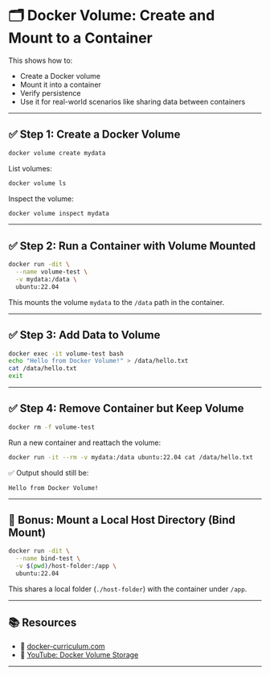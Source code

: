 # 🗂️ Docker Volume: Create and Mount to a Container

This shows how to:

- Create a Docker volume
- Mount it into a container
- Verify persistence
- Use it for real-world scenarios like sharing data between containers

---

## ✅ Step 1: Create a Docker Volume

```bash
docker volume create mydata
```

List volumes:

```bash
docker volume ls
```

Inspect the volume:

```bash
docker volume inspect mydata
```

---

## ✅ Step 2: Run a Container with Volume Mounted

```bash
docker run -dit \
  --name volume-test \
  -v mydata:/data \
  ubuntu:22.04
```

This mounts the volume `mydata` to the `/data` path in the container.

---

## ✅ Step 3: Add Data to Volume

```bash
docker exec -it volume-test bash
echo "Hello from Docker Volume!" > /data/hello.txt
cat /data/hello.txt
exit
```

---

## ✅ Step 4: Remove Container but Keep Volume

```bash
docker rm -f volume-test
```

Run a new container and reattach the volume:

```bash
docker run -it --rm -v mydata:/data ubuntu:22.04 cat /data/hello.txt
```

✅ Output should still be:
```
Hello from Docker Volume!
```

---

## 🔄 Bonus: Mount a Local Host Directory (Bind Mount)

```bash
docker run -dit \
  --name bind-test \
  -v $(pwd)/host-folder:/app \
  ubuntu:22.04
```

This shares a local folder (`./host-folder`) with the container under `/app`.

---

## 📚 Resources

- 📘 [docker-curriculum.com](https://docker-curriculum.com/)
- 🎥 [YouTube: Docker Volume Storage](https://www.youtube.com/watch?v=u_0O4DOo2GI)

---

